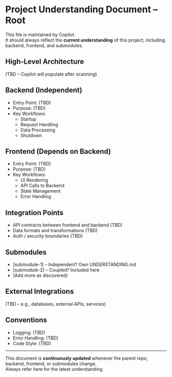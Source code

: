# Project Understanding Document – Root

This file is maintained by Copilot.  
It should always reflect the **current understanding** of this project, including backend, frontend, and submodules.  

## High-Level Architecture
(TBD – Copilot will populate after scanning)

## Backend (Independent)
- Entry Point: (TBD)
- Purpose: (TBD)
- Key Workflows:
  - Startup
  - Request Handling
  - Data Processing
  - Shutdown

## Frontend (Depends on Backend)
- Entry Point: (TBD)
- Purpose: (TBD)
- Key Workflows:
  - UI Rendering
  - API Calls to Backend
  - State Management
  - Error Handling

## Integration Points
- API contracts between frontend and backend (TBD)  
- Data formats and transformations (TBD)  
- Auth / security boundaries (TBD)  

## Submodules
- [submodule-1] – Independent? Own UNDERSTANDING.md  
- [submodule-2] – Coupled? Included here  
- (Add more as discovered)  

## External Integrations
(TBD – e.g., databases, external APIs, services)  

## Conventions
- Logging: (TBD)  
- Error Handling: (TBD)  
- Code Style: (TBD)  

---
This document is **continuously updated** whenever the parent repo, backend, frontend, or submodules change.  
Always refer here for the latest understanding.  
